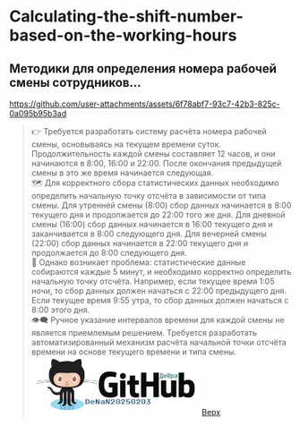 <a id="anchor"></a>
# Calculating-the-shift-number-based-on-the-working-hours
## Методики для определения номера рабочей смены сотрудников…
https://github.com/user-attachments/assets/6f78abf7-93c7-42b3-825c-0a095b95b3ad
> :point_right: Требуется разработать систему расчёта номера рабочей смены, основываясь на текущем времени суток. Продолжительность каждой смены составляет 12 часов, и они начинаются в 8:00, 16:00 и 22:00. После окончания предыдущей смены в это же время начинается следующая.</br>
  :world_map: Для корректного сбора статистических данных необходимо определить начальную точку отсчёта в зависимости от типа смены. Для утренней смены (8:00) сбор данных начинается в 8:00 текущего дня и продолжается до 22:00 того же дня. Для дневной смены (16:00) сбор данных начинается в 16:00 текущего дня и заканчивается в 8:00 следующего дня. Для вечерней смены (22:00) сбор данных начинается в 22:00 текущего дня и продолжается до 8:00 следующего дня.</br>
  :traffic_light: Однако возникает проблема: статистические данные собираются каждые 5 минут, и необходимо корректно определить начальную точку отсчёта. Например, если текущее время 1:05 ночи, то сбор данных должен начаться с 22:00 предыдущего дня. Если текущее время 9:55 утра, то сбор данных должен начаться с 8:00 этого дня.</br>
  :eye_speech_bubble: Ручное указание интервалов времени для каждой смены не является приемлемым решением. Требуется разработать автоматизированный механизм расчёта начальной точки отсчёта времени на основе текущего времени и типа смены.</br>
<a href="https://github.com/DeNaN20250203" target="_blank"><img src="GitHubDeJra.png" alt="Image" width="300" /></a>
[Верх](#anchor)
